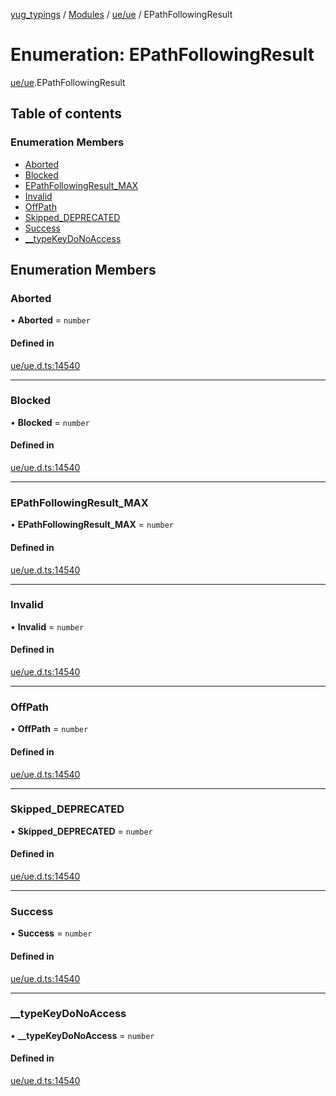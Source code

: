 [yug_typings](../README.md) / [Modules](../modules.md) / [ue/ue](../modules/ue_ue.md) / EPathFollowingResult

# Enumeration: EPathFollowingResult

[ue/ue](../modules/ue_ue.md).EPathFollowingResult

## Table of contents

### Enumeration Members

- [Aborted](ue_ue.EPathFollowingResult.md#aborted)
- [Blocked](ue_ue.EPathFollowingResult.md#blocked)
- [EPathFollowingResult\_MAX](ue_ue.EPathFollowingResult.md#epathfollowingresult_max)
- [Invalid](ue_ue.EPathFollowingResult.md#invalid)
- [OffPath](ue_ue.EPathFollowingResult.md#offpath)
- [Skipped\_DEPRECATED](ue_ue.EPathFollowingResult.md#skipped_deprecated)
- [Success](ue_ue.EPathFollowingResult.md#success)
- [\_\_typeKeyDoNoAccess](ue_ue.EPathFollowingResult.md#__typekeydonoaccess)

## Enumeration Members

### Aborted

• **Aborted** = `number`

#### Defined in

[ue/ue.d.ts:14540](https://github.com/YugMetaverse/yug_typings/blob/b7d9b19/ue/ue.d.ts#L14540)

___

### Blocked

• **Blocked** = `number`

#### Defined in

[ue/ue.d.ts:14540](https://github.com/YugMetaverse/yug_typings/blob/b7d9b19/ue/ue.d.ts#L14540)

___

### EPathFollowingResult\_MAX

• **EPathFollowingResult\_MAX** = `number`

#### Defined in

[ue/ue.d.ts:14540](https://github.com/YugMetaverse/yug_typings/blob/b7d9b19/ue/ue.d.ts#L14540)

___

### Invalid

• **Invalid** = `number`

#### Defined in

[ue/ue.d.ts:14540](https://github.com/YugMetaverse/yug_typings/blob/b7d9b19/ue/ue.d.ts#L14540)

___

### OffPath

• **OffPath** = `number`

#### Defined in

[ue/ue.d.ts:14540](https://github.com/YugMetaverse/yug_typings/blob/b7d9b19/ue/ue.d.ts#L14540)

___

### Skipped\_DEPRECATED

• **Skipped\_DEPRECATED** = `number`

#### Defined in

[ue/ue.d.ts:14540](https://github.com/YugMetaverse/yug_typings/blob/b7d9b19/ue/ue.d.ts#L14540)

___

### Success

• **Success** = `number`

#### Defined in

[ue/ue.d.ts:14540](https://github.com/YugMetaverse/yug_typings/blob/b7d9b19/ue/ue.d.ts#L14540)

___

### \_\_typeKeyDoNoAccess

• **\_\_typeKeyDoNoAccess** = `number`

#### Defined in

[ue/ue.d.ts:14540](https://github.com/YugMetaverse/yug_typings/blob/b7d9b19/ue/ue.d.ts#L14540)
